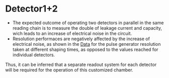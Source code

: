# Detector1+2
- The expected outcome of operating two detectors in parallel in the same reading chain is to measure the double of leakage current and capacity, wich leads to an increase of electrical noise in the circuit.
- Resolution performaces are negatively affected by the increase of electrical noise, as shown in the [Data](Detectors1+2/Shaping_time/Data) for the pulse generator resolution taken at different shaping times, as opposed to the values reached for individual detectors.
  
Thus, it can be inferred that a separate readout system for each detector will be required for the operation of this customized chamber.

